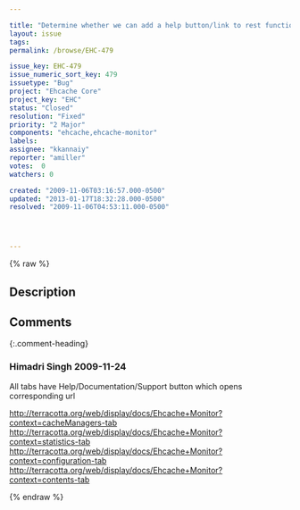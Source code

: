 ```yaml
---

title: "Determine whether we can add a help button/link to rest function page"
layout: issue
tags: 
permalink: /browse/EHC-479

issue_key: EHC-479
issue_numeric_sort_key: 479
issuetype: "Bug"
project: "Ehcache Core"
project_key: "EHC"
status: "Closed"
resolution: "Fixed"
priority: "2 Major"
components: "ehcache,ehcache-monitor"
labels: 
assignee: "kkannaiy"
reporter: "amiller"
votes:  0
watchers: 0

created: "2009-11-06T03:16:57.000-0500"
updated: "2013-01-17T18:32:28.000-0500"
resolved: "2009-11-06T04:53:11.000-0500"




---
```


{% raw %}

## Description

<div markdown="1" class="description">



</div>

## Comments


{:.comment-heading}
### **Himadri Singh** <span class="date">2009-11-24</span>

<div markdown="1" class="comment">

All tabs have Help/Documentation/Support button which opens corresponding url

http://terracotta.org/web/display/docs/Ehcache+Monitor?context=cacheManagers-tab
http://terracotta.org/web/display/docs/Ehcache+Monitor?context=statistics-tab
http://terracotta.org/web/display/docs/Ehcache+Monitor?context=configuration-tab
http://terracotta.org/web/display/docs/Ehcache+Monitor?context=contents-tab


</div>



{% endraw %}
